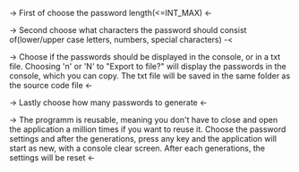 -> First of choose the password length(<=INT_MAX) <-

-> Second choose what characters the password should consist of(lower/upper case letters, numbers, special characters) -<

-> Choose if the passwords should be displayed in the console, or in a txt file. Choosing 'n' or 'N' to "Export to file?" will display the passwords in the console, which you can copy. The txt file will be saved in the same folder as the source code file <-

-> Lastly choose how many passwords to generate <-

-> The programm is reusable, meaning you don't have to close and open the application a million times if you want to reuse it. Choose the password settings and after the generations, press any key and the application will start as new, with a console clear screen. After each generations, the settings will be reset <-
